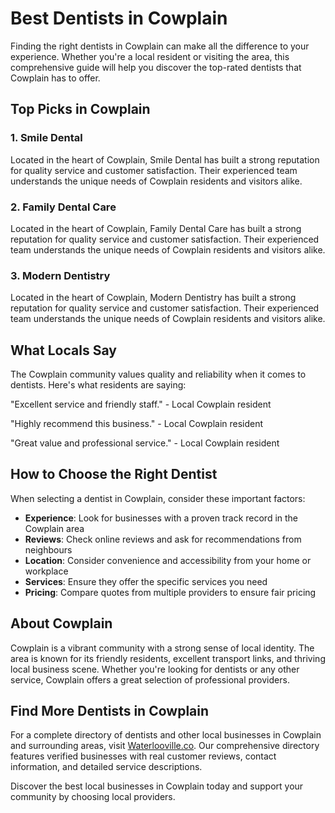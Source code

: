 # Best Dentists in Cowplain

Finding the right dentists in Cowplain can make all the difference to your experience. Whether you're a local resident or visiting the area, this comprehensive guide will help you discover the top-rated dentists that Cowplain has to offer.

## Top Picks in Cowplain

### 1. Smile Dental
Located in the heart of Cowplain, Smile Dental has built a strong reputation for quality service and customer satisfaction. Their experienced team understands the unique needs of Cowplain residents and visitors alike.

### 2. Family Dental Care
Located in the heart of Cowplain, Family Dental Care has built a strong reputation for quality service and customer satisfaction. Their experienced team understands the unique needs of Cowplain residents and visitors alike.

### 3. Modern Dentistry
Located in the heart of Cowplain, Modern Dentistry has built a strong reputation for quality service and customer satisfaction. Their experienced team understands the unique needs of Cowplain residents and visitors alike.

## What Locals Say

The Cowplain community values quality and reliability when it comes to dentists. Here's what residents are saying:

"Excellent service and friendly staff." - Local Cowplain resident

"Highly recommend this business." - Local Cowplain resident

"Great value and professional service." - Local Cowplain resident

## How to Choose the Right Dentist

When selecting a dentist in Cowplain, consider these important factors:

- **Experience**: Look for businesses with a proven track record in the Cowplain area
- **Reviews**: Check online reviews and ask for recommendations from neighbours
- **Location**: Consider convenience and accessibility from your home or workplace
- **Services**: Ensure they offer the specific services you need
- **Pricing**: Compare quotes from multiple providers to ensure fair pricing

## About Cowplain

Cowplain is a vibrant community with a strong sense of local identity. The area is known for its friendly residents, excellent transport links, and thriving local business scene. Whether you're looking for dentists or any other service, Cowplain offers a great selection of professional providers.

## Find More Dentists in Cowplain

For a complete directory of dentists and other local businesses in Cowplain and surrounding areas, visit [Waterlooville.co](https://waterlooville.co). Our comprehensive directory features verified businesses with real customer reviews, contact information, and detailed service descriptions.

Discover the best local businesses in Cowplain today and support your community by choosing local providers.

